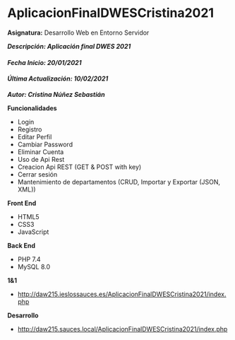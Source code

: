 # AplicacionFinalDWESCristina2021
**Asignatura:** Desarrollo Web en Entorno Servidor

***Descripción: Aplicación final DWES 2021***

#### *Fecha Inicio: 20/01/2021*
#### *Última Actualización: 10/02/2021*

***Autor: Cristina Núñez Sebastián***

**Funcionalidades**
- Login
- Registro
- Editar Perfil
- Cambiar Password
- Eliminar Cuenta
- Uso de Api Rest
- Creacion Api REST (GET & POST with key)
- Cerrar sesión
- Mantenimiento de departamentos (CRUD, Importar y Exportar (JSON, XML))

**Front End**
- HTML5
- CSS3
- JavaScript

**Back End**
- PHP 7.4
- MySQL 8.0

**1&1**
- http://daw215.ieslossauces.es/AplicacionFinalDWESCristina2021/index.php

**Desarrollo**
- http://daw215.sauces.local/AplicacionFinalDWESCristina2021/index.php
